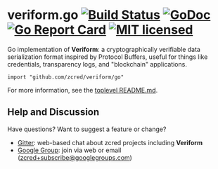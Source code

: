 # veriform.go [![Build Status][build-shield]][build-link] [![GoDoc][godoc-shield]][godoc-link] [![Go Report Card][goreport-shield]][goreport-link] [![MIT licensed][license-shield]][license-link]

[build-shield]: https://secure.travis-ci.org/zcred/veriform.svg?branch=master
[build-link]: http://travis-ci.org/zcred/veriform
[godoc-shield]: https://godoc.org/github.com/zcred/veriform/go?status.svg
[godoc-link]: https://godoc.org/github.com/zcred/veriform/go
[goreport-shield]: https://goreportcard.com/badge/github.com/zcred/veriform
[goreport-link]: https://goreportcard.com/report/github.com/zcred/veriform
[license-shield]: https://img.shields.io/badge/license-MIT-blue.svg
[license-link]: https://github.com/zcred/veriform/blob/master/LICENSE.txt

Go implementation of **Veriform**: a cryptographically verifiable data
serialization format inspired by Protocol Buffers, useful for things like
credentials, transparency logs, and "blockchain" applications.

```
import "github.com/zcred/veriform/go"
```

For more information, see the [toplevel README.md].

[toplevel README.md]: https://github.com/zcred/veriform/blob/master/README.md

## Help and Discussion

Have questions? Want to suggest a feature or change?

* [Gitter]: web-based chat about zcred projects including **Veriform**
* [Google Group]: join via web or email ([zcred+subscribe@googlegroups.com])

[Gitter]: https://gitter.im/zcred/Lobby
[Google Group]: https://groups.google.com/forum/#!forum/zcred
[zcred+subscribe@googlegroups.com]: mailto:zcred+subscribe@googlegroups.com
